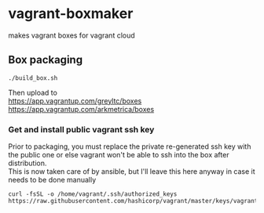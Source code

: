 # vagrant-boxmaker
makes vagrant boxes for vagrant cloud


## Box packaging
```
./build_box.sh
```
Then upload to  
https://app.vagrantup.com/greyltc/boxes  
https://app.vagrantup.com/arkmetrica/boxes

### Get and install public vagrant ssh key
Prior to packaging, you must replace the private re-generated ssh key with the public one or else vagrant won't be able to ssh into the box after distribution.  
This is now taken care of by ansible, but I'll leave this here anyway in case it needs to be done manually
```
curl -fsSL -o /home/vagrant/.ssh/authorized_keys https://raw.githubusercontent.com/hashicorp/vagrant/master/keys/vagrant.pub
```
